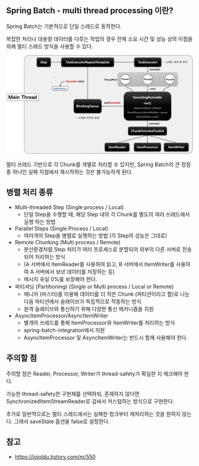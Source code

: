 ## Spring Batch - multi thread processing 이란?

Spring Batch는 기본적으로 단일 스레드로 동작한다.

복잡한 처리나 대용량 데이터를 다루는 작업의 경우 전체 소요 시간 및 성능 상의 이점을 위해 멀티 스레드 방식을 사용할 수 있다.

![img.png](img.png)

멀티 쓰레드 기반으로 각 Chunk를 개별로 처리할 수 있지만, Spring Batch의 큰 장점중 하나인 실패 지점에서 재시작하는 것은 불가능하게 된다.

## 병렬 처리 종류

- Multi-threaded Step (Single process / Local)
  - 단일 Step을 수행할 때, 해당 Step 내의 각 Chunk를 별도의 여러 쓰레드에서 실행 하는 방법
- Parallel Steps (Single Process / Local)
  - 여러개의 Step을 병렬로 실행하는 방법 (각 Step의 성능은 그대로)
- Remote Chunking (Multi process / Remote)
  - 분산환경처럼 Step 처리가 여러 프로세스로 분할되어 외부의 다른 서버로 전송되어 처리하는 방식
  - (A 서버에서 ItemReader를 사용하여 읽고, B 서버에서 ItemWriter를 사용하여 A 서버에서 보낸 데이터를 저장하는 등)
  - 메시지 유실 0%를 보장해야 한다.
- 파티셔닝 (Partitioning) (Single or Multi process / Local or Remote)
  - 매니저 (마스터)를 이용해 데이터를 더 작은 Chunk (파티션이라고 함)로 나눈 다음 파티션에서 슬레이브가 독립적으로 작동하는 방식
  - 원격 슬레이브와 통신하기 위해 다양한 통신 메커니즘을 지원
- AsyncItemProcessor/AsyncItemWriter
  - 별개의 쓰레드를 통해 ItemProcessor와 ItemWriter를 처리하는 방식 
  - spring-batch-integration에서 지원 
  - AsyncItemProcessor 및 AsyncItemWriter는 반드시 함께 사용해야 한다.

## 주의할 점

주의할 점은 Reader, Processor, Writer가 thread-safety가 확실한 지 체크해야 한다.

가능한 thread-safety한 구현체를 선택하되, 존재하지 않다면 SynchronizedItemStreamReader로 감싸서 커스텀하는 방식으로 구현한다.

추가로 일반적으로는 멀티 스레드에서는 실패한 청크부터 재처리하는 것을 원하지 않는다. 그래서 saveState 옵션을 false로 설정한다.

## 참고
- https://jojoldu.tistory.com/m/550



